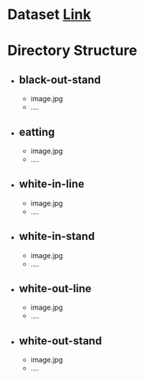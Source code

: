 # Dataset [Link]()
# Directory Structure
- ## black-out-stand
  - image.jpg
  - ....
- ## eatting
  - image.jpg
  - ....
- ## white-in-line
  - image.jpg
  - ....
- ## white-in-stand
  - image.jpg
  - ....
- ## white-out-line
  - image.jpg
  - ....
- ## white-out-stand
  - image.jpg
  - ....

